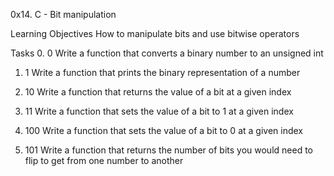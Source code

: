 0x14. C - Bit manipulation

Learning Objectives
How to manipulate bits and use bitwise operators

Tasks
0. 0
Write a function that converts a binary number to an unsigned int

1. 1
Write a function that prints the binary representation of a number

2. 10
Write a function that returns the value of a bit at a given index

3. 11
Write a function that sets the value of a bit to 1 at a given index

4. 100
Write a function that sets the value of a bit to 0 at a given index

5. 101
Write a function that returns the number of bits you would need to flip to get from one number to another
